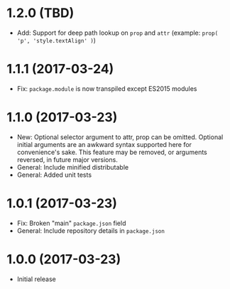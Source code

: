 # 1.2.0 (TBD)

- Add: Support for deep path lookup on `prop` and `attr` (example: `prop( 'p', 'style.textAlign' )`)

# 1.1.1 (2017-03-24)

- Fix: `package.module` is now transpiled except ES2015 modules

# 1.1.0 (2017-03-23)

- New: Optional selector argument to attr, prop can be omitted. Optional initial arguments are an awkward syntax supported here for convenience's sake. This feature may be removed, or arguments reversed, in future major versions.
- General: Include minified distributable
- General: Added unit tests

# 1.0.1 (2017-03-23)

- Fix: Broken "main" `package.json` field
- General: Include repository details in `package.json`

# 1.0.0 (2017-03-23)

- Initial release
